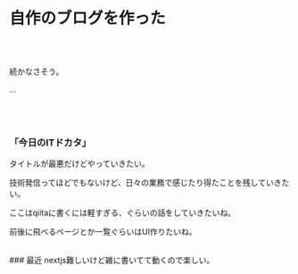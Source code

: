 # 自作のブログを作った
<br/>
<br/>

続かなさそう。  

...  
<br/>
<br/>
<br/>
### 「今日のITドカタ」    

タイトルが最悪だけどやっていきたい。  

技術発信ってほどでもないけど、日々の業務で感じたり得たことを残していきたい。

ここはqiitaに書くには軽すぎる、ぐらいの話をしていきたいね。

前後に飛べるページとか一覧ぐらいはUI作りたいね。

<br/>
### 最近
nextjs難しいけど雑に書いてて動くので楽しい。  